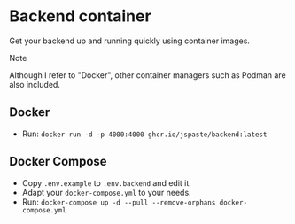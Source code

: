 # Backend container

Get your backend up and running quickly using container images.

> [!NOTE]
> Although I refer to "Docker", other container managers such as Podman are also included.

## Docker

* Run: `docker run -d -p 4000:4000 ghcr.io/jspaste/backend:latest`

## Docker Compose

* Copy `.env.example` to `.env.backend` and edit it.
* Adapt your `docker-compose.yml` to your needs.
* Run: `docker-compose up -d --pull --remove-orphans docker-compose.yml`
